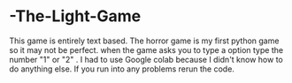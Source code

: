 # -The-Light-Game
This game is entirely text based. The horror game is my first python game so it may not be perfect.  when the game asks you to type a option type the number "1" or "2" . 
I had to use Google colab because I didn't know how to do anything else. If you run into any problems rerun the code.
